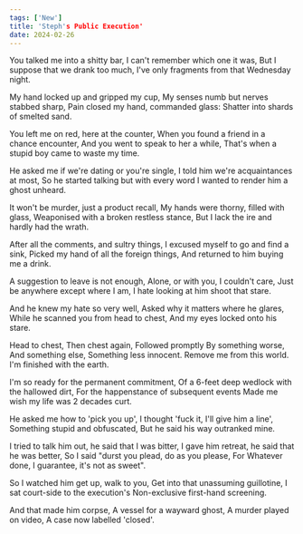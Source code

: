 ```yaml
---
tags: ['New']
title: 'Steph's Public Execution'
date: 2024-02-26
---
```


You talked me into a shitty bar,
I can't remember which one it was,
But I suppose that we drank too much,
I've only fragments from that Wednesday night.

My hand locked up and gripped my cup,
My senses numb but nerves stabbed sharp,
Pain closed my hand, commanded glass:
Shatter into shards of smelted sand.

You left me on red, here at the counter,
When you found a friend in a chance encounter,
And you went to speak to her a while,
That's when a stupid boy came to waste my time.

He asked me if we're dating or you're single,
I told him we're acquaintances at most,
So he started talking but with every word
I wanted to render him a ghost unheard.

It won't be murder, just a product recall,
My hands were thorny, filled with glass,
Weaponised with a broken restless stance,
But I lack the ire and hardly had the wrath.

After all the comments, and sultry things,
I excused myself to go and find a sink,
Picked my hand of all the foreign things,
And returned to him buying me a drink.

A suggestion to leave is not enough,
Alone, or with you, I couldn't care,
Just be anywhere except where I am,
I hate looking at him shoot that stare.

And he knew my hate so very well,
Asked why it matters where he glares,
While he scanned you from head to chest,
And my eyes locked onto his stare.

Head to chest,
Then chest again,
Followed promptly
By something worse,
And something else,
Something less innocent.
Remove me from this world.
I'm finished with the earth.

I'm so ready for the permanent commitment,
Of a 6-feet deep wedlock with the hallowed dirt,
For the happenstance of subsequent events
Made me wish my life was 2 decades curt.

He asked me how to 'pick you up',
I thought 'fuck it, I'll give him a line',
Something stupid and obfuscated,
But he said his way outranked mine.

I tried to talk him out, he said that I was bitter,
I gave him retreat, he said that he was better,
So I said "durst you plead, do as you please,
For Whatever done, I guarantee, it's not as sweet".

So I watched him get up, walk to you,
Get into that unassuming guillotine,
I sat court-side to the execution's
Non-exclusive first-hand screening.

And that made him corpse,
A vessel for a wayward ghost,
A murder played on video,
A case now labelled 'closed'.
